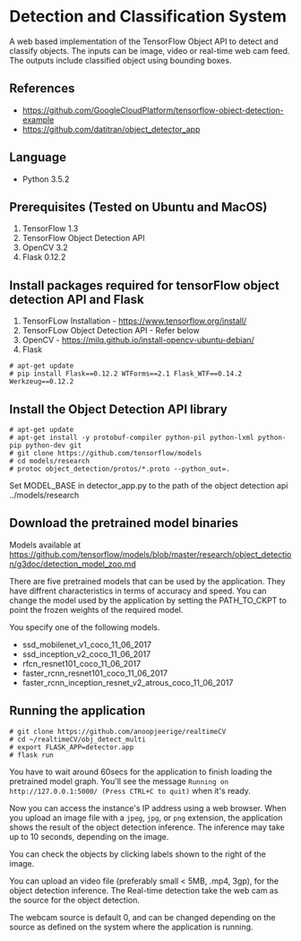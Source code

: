 # Detection and Classification System
A web based implementation of the TensorFlow Object API to detect and classify objects.
The inputs can be image, video or real-time web cam feed.
The outputs include classified object using bounding boxes.

## References
- https://github.com/GoogleCloudPlatform/tensorflow-object-detection-example
- https://github.com/datitran/object_detector_app

## Language
- Python 3.5.2

## Prerequisites (Tested on Ubuntu and MacOS)
1. TensorFlow 1.3
2. TensorFlow Object Detection API
3. OpenCV 3.2
4. Flask 0.12.2

## Install packages required for tensorFlow object detection API and Flask

1. TensorFLow Installation - https://www.tensorflow.org/install/
2. TensorFLow Object Detection API - Refer below
3. OpenCV - https://milq.github.io/install-opencv-ubuntu-debian/
4. Flask
```
# apt-get update
# pip install Flask==0.12.2 WTForms==2.1 Flask_WTF==0.14.2 Werkzeug==0.12.2
```

## Install the Object Detection API library

```
# apt-get update
# apt-get install -y protobuf-compiler python-pil python-lxml python-pip python-dev git
# git clone https://github.com/tensorflow/models
# cd models/research
# protoc object_detection/protos/*.proto --python_out=.
```
Set MODEL_BASE in detector_app.py to the path of the object detection api ../models/research

## Download the pretrained model binaries

Models available at https://github.com/tensorflow/models/blob/master/research/object_detection/g3doc/detection_model_zoo.md

There are five pretrained models that can be used by the application.
 They have diffrent characteristics in terms of accuracy and speed.
 You can change the model used by the application by setting
 the PATH_TO_CKPT to point the frozen weights of the required model.

You specify one of the following models.

- ssd_mobilenet_v1_coco_11_06_2017
- ssd_inception_v2_coco_11_06_2017
- rfcn_resnet101_coco_11_06_2017
- faster_rcnn_resnet101_coco_11_06_2017
- faster_rcnn_inception_resnet_v2_atrous_coco_11_06_2017


## Running the application

```
# git clone https://github.com/anoopjeerige/realtimeCV
# cd ~/realtimeCV/obj_detect_multi
# export FLASK_APP=detector.app
# flask run
```
You have to wait around 60secs for the application to finish loading
the pretrained model graph. You'll see the message
`Running on http://127.0.0.1:5000/ (Press CTRL+C to quit)` when it's ready.

Now you can access the instance's IP address using a web browser.
When you upload an image file with a `jpeg`, `jpg`, or `png` extension,
the application shows the result of the object detection inference.
The inference may take up to 10 seconds, depending on the image.

You can check the objects by clicking labels shown to the right of the image.

You can upload an video file (preferably small < 5MB, .mp4, 3gp),
for the object detection inference. The Real-time detection take the web cam
as the source for the object detection.

The webcam source is default 0, and can be changed depending on the source as
defined on the system where the application is running.

